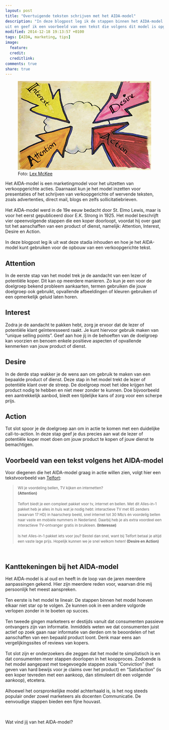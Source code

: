 ```yaml
---
layout: post
title: "Overtuigende teksten schrijven met het AIDA-model"
description: "In deze blogpost leg ik de stappen binnen het AIDA-model
uit en geef ik een voorbeeld van een tekst die volgens dit model is opgebouwd."
modified: 2014-12-18 19:13:57 +0100
tags: [AIDA, marketing, tips]
image:
  feature: 
  credit: 
  creditlink: 
comments: true
share: true
---
```

<figure>
<img src="/images/aida.jpg" alt="De vier stappen van het AIDA-model">
<figcaption>Foto: <a href="http://bit.ly/1zx0G0U">Lex McKee</a></figcaption>
</figure>

Het AIDA-model is een marketingmodel voor het uitzetten van verkoopgerichte acties. Daarnaast kun je het model inzetten voor presentaties of het schrijven van verkoopgerichte of wervende teksten, zoals advertenties, direct mail, blogs en zelfs sollicitatiebrieven.
<br><br>
Het AIDA-model werd in de 19e eeuw bedacht door St. Elmo Lewis, maar is voor het eerst gepubliceerd door E.K. Strong in 1925.
Het model beschrijft vier opeenvolgende stappen die een koper doorloopt, voordat hij over gaat tot het aanschaffen van een product of dienst, namelijk: Attention, Interest, Desire en Action. 
<br><br>
In deze blogpost leg ik uit wat deze stadia inhouden en hoe je het AIDA-model kunt gebruiken voor de opbouw van een verkoopgerichte tekst.


<h2>Attention</h2>
In de eerste stap van het model trek je de aandacht van een lezer of potentiële koper. Dit kan op meerdere manieren. Zo kun je een voor de doelgroep bekend probleem aankaarten, termen gebruiken die jouw doelgroep ook gebruikt, opvallende afbeeldingen of kleuren gebruiken of een opmerkelijk geluid laten horen.

<h2>Interest</h2>
Zodra je de aandacht te pakken hebt, zorg je ervoor dat de lezer of potentiële klant geïnteresseerd raakt. Je kunt hiervoor gebruik maken van “unique selling points”. Geef aan hoe jij in de behoeften van de doelgroep kan voorzien en benoem enkele positieve aspecten of opvallende kenmerken van jouw product of dienst. 

<h2>Desire</h2>
In de derde stap wakker je de wens aan om gebruik te maken van een bepaalde product of dienst. Deze stap in het model trekt de lezer of potentiële klant over de streep. De doelgroep moet het idee krijgen het product nodig te hebben en niet meer zonder te kunnen. Doe bijvoorbeeld een aantrekkelijk aanbod, biedt een tijdelijke kans of zorg voor een scherpe prijs. 

<h2>Action</h2>
Tot slot spoor je de doelgroep aan om in actie te komen met een duidelijke call-to-action. In deze stap geef je dus precies aan wat de lezer of potentiële koper moet doen om jouw product te kopen of jouw dienst te bemachtigen. 

<br>
<h2>Voorbeeld van een tekst volgens het AIDA-model</h2>
Voor diegenen die het AIDA-model graag in actie willen zien, volgt hier een tekstvoorbeeld van <a href="https://internetshop.telfort.nl/alles-in-1-basispakket/?omn_ic=product_box:hp:alles_in_1::">Telfort</a>:

<blockquote><small>
Wil je voordeling bellen, TV kijken en internetten?
<br><strong>(Attention)</strong>
<br><br>
Telfort biedt je een compleet pakket voor tv, internet en bellen. Met dit Alles-in-1 pakket heb je alles in huis wat je nodig hebt: interactieve TV met 65 zenders (waarvan 17 HD) in haarscherp beeld, snel internet tot 30 Mb/s én voordelig bellen naar vaste en mobiele nummers in Nederland. Daarbij heb je als extra voordeel een interactieve TV-ontvanger gratis in bruikleen. <strong>(Interesse)</strong>
<br><br>
Is het Alles-in-1 pakket iets voor jou? Bestel dan snel, want bij Telfort betaal je altijd een vaste lage prijs. Hopelijk kunnen we je snel welkom heten! <strong>(Desire en Action)</strong>
</small></blockquote>

<br>
<h2>Kanttekeningen bij het AIDA-model</h2>

Het AIDA-model is al oud en heeft in de loop van de jaren meerdere aanpassingen gekend. Hier zijn meerdere reden voor, waarvan drie mij persoonlijk het meest aanspreken.
<br><br> 
Ten eerste is het model te lineair. De stappen binnen het model hoeven elkaar niet star op te volgen. Ze kunnen ook in een andere volgorde verlopen zonder in te boeten op succes. 
<br><br>
Ten tweede gingen marketeers er destijds vanuit dat consumenten passieve ontvangers zijn van informatie. Inmiddels weten we dat consumenten juist actief op zoek gaan naar informatie van derden om te beoordelen of het aanschaffen van een bepaald product loont. Denk maar eens aan vergelijkingssites of reviews van kopers. 
<br><br>
Tot slot zijn er onderzoekers die zeggen dat het model te simplistisch is en dat consumenten meer stappen doorlopen in het koopproces. Zodoende is het model aangepast met toegevoegde stappen zoals “Conviction” (het geven van hard bewijs voor je claims over het product) en “Satisfaction” (is een koper tevreden met een aankoop, dan stimuleert dit een volgende aankoop), etcetera.
<br><br>
Alhoewel het oorspronkelijke model achterhaald is, is het nog steeds populair onder zowel marketeers als docenten Communicatie. De eenvoudige stappen bieden een fijne houvast.

<br><br>
Wat vind jij van het AIDA-model?

